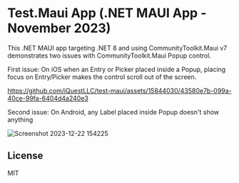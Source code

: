 # Test.Maui App (.NET MAUI App - November 2023)

This .NET MAUI app targeting .NET 8 and using CommunityToolkit.Maui v7 demonstrates two issues with CommunityToolkit.Maui Popup control.

First issue: On iOS when an Entry or Picker placed inside a Popup, placing focus on Entry/Picker makes the control scroll out of the screen.

https://github.com/iQuestLLC/test-maui/assets/15844030/43580e7b-099a-40ce-99fa-6404d4a240e3

Second issue: On Android, any Label placed inside Popup doesn't show anything

![Screenshot 2023-12-22 154225](https://github.com/iQuestLLC/test-maui/assets/15844030/2efbbfd5-8621-417d-bd63-ec84af1f5add)


## License
MIT
